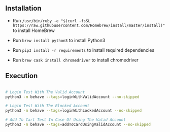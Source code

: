 ## Installation

- Run `/usr/bin/ruby -e "$(curl -fsSL https://raw.githubusercontent.com/Homebrew/install/master/install)"` to install HomeBrew

- Run `brew install python3` to install Python3

- Run `pip3 install -r requirements` to install required dependencies

- Run `brew cask install chromedriver` to install chromedriver

## Execution
```bash

# Login Test With The Valid Account
python3 -m behave --tags=loginWithValidAccount --no-skipped

# Login Test With The Blocked Account
python3 -m behave --tags=loginWithLockedAccount --no-skipped

# Add To Cart Test In Case Of Using The Valid Account
python3 -m behave --tags=addToCardUsingValidAccount --no-skipped